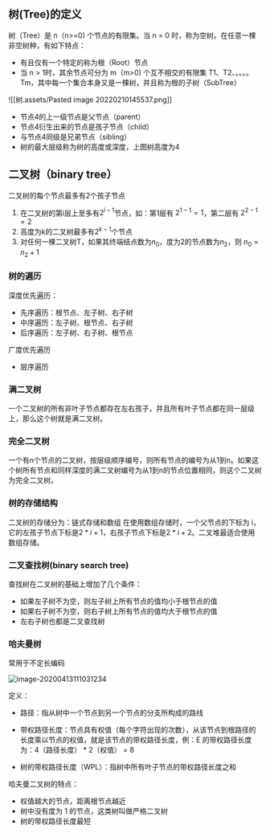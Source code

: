 ## 树(Tree)的定义

树（Tree）是 n（n>=0) 个节点的有限集。当 n = 0 时，称为空树。在任意一棵非空树种，有如下特点：

- 有且仅有一个特定的称为根（Root）节点
- 当 n > 1时，其余节点可分为 m（m>0) 个互不相交的有限集 T1、T2、。。。。Tm，其中每一个集合本身又是一棵树，并且称为根的子树（SubTree）

![[树.assets/Pasted image 20220210145537.png]]
- 节点4的上一级节点是父节点（parent）
- 节点4衍生出来的节点是孩子节点（child）
- 与节点4同级是兄弟节点（sibling）
- 树的最大层级称为树的高度或深度，上图树高度为4

## 二叉树（binary tree）
二叉树的每个节点最多有2个孩子节点

1. 在二叉树的第i层上至多有$2^{i-1}$节点，如：第1层有 $2^{1-1}=1$，第二层有 $2^{2-1} = 2$
2. 高度为k的二叉树最多有$2^{k-1}$个节点
3. 对任何一棵二叉树T，如果其终端结点数为$n_0$，度为2的节点数为$n_2$，则 $n_0=n_2+1$

### 树的遍历

深度优先遍历：

- 先序遍历：根节点、左子树、右子树
- 中序遍历：左子树、根节点、右子树
- 后序遍历：左子树、右子树、根节点

广度优先遍历
- 层序遍历

### 满二叉树
一个二叉树的所有非叶子节点都存在左右孩子，并且所有叶子节点都在同一层级上，那么这个树就是满二叉树。

### 完全二叉树
一个有n个节点的二叉树，按层级顺序编号，则所有节点的编号为从1到n。如果这个树所有节点和同样深度的满二叉树编号为从1到n的节点位置相同，则这个二叉树为完全二叉树。

### 树的存储结构
二叉树的存储分为：链式存储和数组
在使用数组存储时，一个父节点的下标为 i，它的左孩子节点下标是$2*i+1$，右孩子节点下标是$2*i+2$。二叉堆最适合使用数组存储。

### 二叉查找树(binary search tree)
查找树在二叉树的基础上增加了几个条件：
- 如果左子树不为空，则左子树上所有节点的值均小于根节点的值
- 如果右子树不为空，则右子树上所有节点的值均大于根节点的值
- 左右子树也都是二叉查找树


### 哈夫曼树

常用于不定长编码

![image-20200413111031234](树/树.assets/image-20200413111031234.png)

定义：

- 路径：指从树中一个节点到另一个节点的分支所构成的路线

- 带权路径长度：节点具有权值（每个字符出现的次数），从该节点到根路径的长度乘以节点的权值，就是该节点的带权路径长度，例：E 的带权路径长度为：4（路径长度） * 2（权值） =  8

- 树的带权路径长度（WPL）：指树中所有叶子节点的带权路径长度之和

哈夫曼二叉树的特点：

  - 权值越大的节点，距离根节点越近
  - 树中没有度为 1 的节点，这类树叫做严格二叉树
  - 树的带权路径长度最短

  

